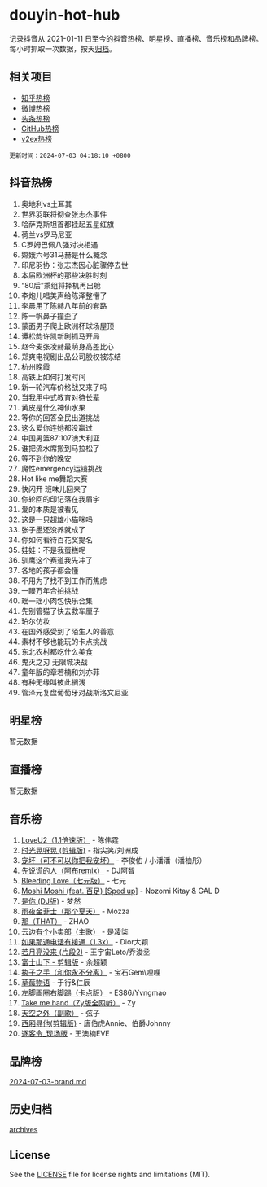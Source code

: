 # douyin-hot-hub

记录抖音从 2021-01-11 日至今的抖音热榜、明星榜、直播榜、音乐榜和品牌榜。每小时抓取一次数据，按天[归档](archives)。

## 相关项目

- [知乎热榜](https://github.com/lonnyzhang423/zhihu-hot-hub)
- [微博热榜](https://github.com/lonnyzhang423/weibo-hot-hub)
- [头条热榜](https://github.com/lonnyzhang423/toutiao-hot-hub)
- [GitHub热榜](https://github.com/lonnyzhang423/github-hot-hub)
- [v2ex热榜](https://github.com/lonnyzhang423/v2ex-hot-hub)


`更新时间：2024-07-03 04:18:10 +0800`

## 抖音热榜

1. 奥地利vs土耳其
1. 世界羽联将彻查张志杰事件
1. 哈萨克斯坦首都挂起五星红旗
1. 荷兰vs罗马尼亚
1. C罗姆巴佩八强对决相遇
1. 嫦娥六号31马赫是什么概念
1. 印尼羽协：张志杰因心脏骤停去世
1. 本届欧洲杯的那些决胜时刻
1. “80后”乘组将择机再出舱
1. 李炮儿唱美声给陈泽整懵了
1. 李晨用了陈赫八年前的套路
1. 陈一帆鼻子撞歪了
1. 蒙面男子爬上欧洲杯球场屋顶
1. 谭松韵许凯新剧抓马开局
1. 赵今麦张凌赫最萌身高差比心
1. 郑爽电视剧出品公司股权被冻结
1. 杭州晚霞
1. 高铁上如何打发时间
1. 新一轮汽车价格战又来了吗
1. 当我用中式教育对待长辈
1. 黄皮是什么神仙水果
1. 等你的回答全民出道挑战
1. 这么爱你连她都没赢过
1. 中国男篮87:107澳大利亚
1. 谁把流水席搬到马拉松了
1. 等不到你的晚安
1. 魔性emergency运镜挑战
1. Hot like me舞蹈大赛
1. 快闪开 班味儿回来了
1. 你轮回的印记落在我眉宇
1. 爱的本质是被看见
1. 这是一只超雄小猫咪吗
1. 张子墨还没养就成了
1. 你如何看待百花奖提名
1. 娃娃：不是我蛋糕呢
1. 驯鹰这个赛道我先冲了
1. 各地的孩子都会懂
1. 不用为了找不到工作而焦虑
1. 一眼万年合拍挑战
1. 瑶一瑶小肉包快乐合集
1. 先别管猫了快去救车厘子
1. 珀尔仿妆
1. 在国外感受到了陌生人的善意
1. 素材不够也能玩的卡点挑战
1. 东北农村都吃什么美食
1. 鬼灭之刃 无限城决战
1. 童年版的章若楠和刘亦菲
1. 有种无缘叫彼此搁浅
1. 管泽元复盘葡萄牙对战斯洛文尼亚

## 明星榜

暂无数据

## 直播榜

暂无数据

## 音乐榜

1. [LoveU2（1.1倍速版）](https://sf5-hl-cdn-tos.douyinstatic.com/obj/tos-cn-ve-2774/oQMeDffLaEmgMwgCOEMAFCI6INzoFPgWdD0rsa) - 陈伟霆
1. [时光晃呀晃 (剪辑版)](https://sf5-hl-cdn-tos.douyinstatic.com/obj/tos-cn-ve-2774/o8ACeQem3gwI1x3GIYGAfKG0LJebKFRJDwRwyW) - 指尖笑/刘洲成
1. [宠坏（可不可以你把我宠坏）](https://sf3-cdn-tos.douyinstatic.com/obj/tos-cn-ve-2774/ocWI8ft2gd0rAfXKzvKGeMQM6fVLTLfA8UJzwl) - 李俊佑 / 小潘潘（潘柚彤）
1. [先说谎的人（阿布remix）](https://sf5-hl-cdn-tos.douyinstatic.com/obj/tos-cn-ve-2774/owQtOFmAzBgxBKDOYfeCTQTgE9cDORrOQqmCZy) - DJ阿智
1. [Bleeding Love（七元版）](https://sf5-hl-cdn-tos.douyinstatic.com/obj/tos-cn-ve-2774/oEgC9eZFHQ1MfSRnrfkzFp8AayDWqAQMABBgUs) - 七元
1. [Moshi Moshi (feat. 百足) [Sped up]](https://sf5-hl-cdn-tos.douyinstatic.com/obj/tos-cn-ve-2774/ocCPFQcXJLeroaIdQLIGAoeeYM3OAUYGDguHXz) - Nozomi Kitay & GAL D
1. [是你 (DJ版)](https://sf5-hl-cdn-tos.douyinstatic.com/obj/tos-cn-ve-2774/1ec766e572b34c42853ce6315d426850) - 梦然
1. [雨夜金菲士（那个夏天）](https://sf5-hl-cdn-tos.douyinstatic.com/obj/tos-cn-ve-2774/osPmPLDWQBBE2Z6bftCgYwkFaF4pEYEneXaZQs) - Mozza
1. [那（THAT）](https://sf3-cdn-tos.douyinstatic.com/obj/tos-cn-ve-2774/oIIWGeBZCnlGx9tl0gFlCfwlQbj7QWAD8HYAGg) - ZHAO
1. [云边有个小卖部（主歌）](https://sf3-cdn-tos.douyinstatic.com/obj/tos-cn-ve-2774/okvgzOZylLA4WYUHkAhpy5DrCiqAmBjiMIkJp) - 是凌柒
1. [如果那通电话有接通（1.3x）](https://sf5-hl-cdn-tos.douyinstatic.com/obj/tos-cn-ve-2774/ocJeJKhUhAJG8EYZiEFfGFAPkD3beMQ5mwDv1e) - Dior大颖
1. [若月亮没来 (片段2)](https://sf3-cdn-tos.douyinstatic.com/obj/tos-cn-ve-2774/ocQavLLjkCOeDxGyYeIMGgNAIwJ0QXE1Ve3Fzv) - 王宇宙Leto/乔浚丞
1. [富士山下 - 剪辑版](https://sf5-hl-cdn-tos.douyinstatic.com/obj/tos-cn-ve-2774/o4QGmeUZhQXvtC5BDkogeQni8WbdCBUJEYI12v) - 余超颖
1. [执子之手（和你永不分离）](https://sf5-hl-cdn-tos.douyinstatic.com/obj/tos-cn-ve-2774/oU4mUWISThYfqtA61VOl8PAQGeK2LGGQfFCZfY) - 宝石Gem\哩哩
1. [草莓物语](https://sf3-cdn-tos.douyinstatic.com/obj/tos-cn-ve-2774/okynhJ7jEAIIZBfsLgYMEI8QC3WbQNN66RKzhT) - 于行&仁辰
1. [左脚画圈右脚踢（卡点版）](https://sf5-hl-cdn-tos.douyinstatic.com/obj/tos-cn-ve-2774/oAoAIr8BJv8B7W4CEBMsaSfDWrAiF4izwIDMJg) - ES86/Yvngmao
1. [Take me hand（Zy版全网听）](https://sf3-cdn-tos.douyinstatic.com/obj/tos-cn-ve-2774/owyUoUuVpA1I7BiszAYMSqbGseWQw8P7Ea2BiR) - Zy
1. [天空之外（副歌）](https://sf3-cdn-tos.douyinstatic.com/obj/tos-cn-ve-2774/oAYn0BTp8jS8iSyZSHMUWAikyvAWI1c7aiJTr) - 弦子
1. [西厢寻他(剪辑版)](https://sf3-cdn-tos.douyinstatic.com/obj/tos-cn-ve-2774/oUsAVfAQKlRNxEv5qxvIB8o5qmIWUcXbzJKJhw) - 唐伯虎Annie、伯爵Johnny
1. [逐客令_现场版](https://sf3-cdn-tos.douyinstatic.com/obj/tos-cn-ve-2774/okjvqFftEMAIgLPvI8f4MT5CZVyxmDQdBOwjBv) - 王澳楠EVE

## 品牌榜

[2024-07-03-brand.md](archives/2024-07-03-brand.md)

## 历史归档

[archives](archives)

## License

See the [LICENSE](LICENSE) file for license rights and limitations (MIT).
